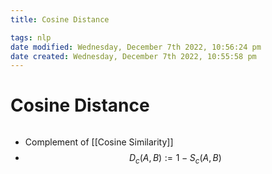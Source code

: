 ```yaml
---
title: Cosine Distance

tags: nlp
date modified: Wednesday, December 7th 2022, 10:56:24 pm
date created: Wednesday, December 7th 2022, 10:55:58 pm
---
```


# Cosine Distance
```toc
```
- Complement of [[Cosine Similarity]]
- $$D_{c}(A,B) := 1- S_{c}(A,B)$$



